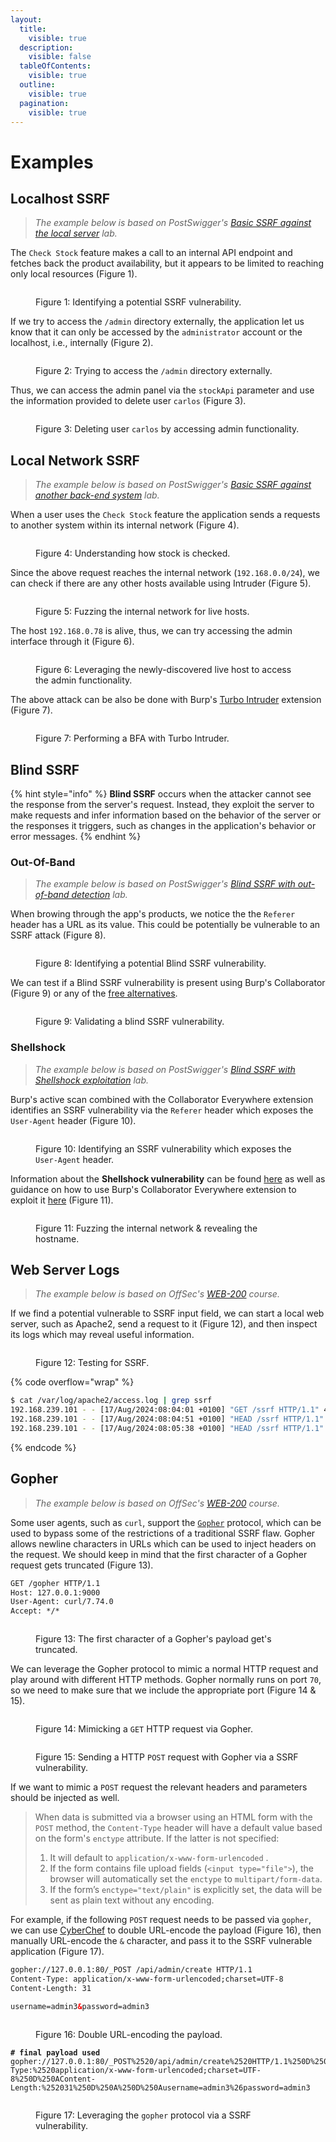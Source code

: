 ```yaml
---
layout:
  title:
    visible: true
  description:
    visible: false
  tableOfContents:
    visible: true
  outline:
    visible: true
  pagination:
    visible: true
---
```


# Examples

## Localhost SSRF <a href="#localhost-ssrf" id="localhost-ssrf"></a>

> _The example below is based on PostSwigger's_ [_Basic SSRF against the local server_](https://portswigger.net/web-security/ssrf/lab-basic-ssrf-against-localhost) _lab._

The `Check Stock` feature makes a call to an internal API endpoint and fetches back the product availability, but it appears to be limited to reaching only local resources (Figure 1).

<figure><img src="../../../.gitbook/assets/web_ssrf_1.avif" alt=""><figcaption><p>Figure 1: Identifying a potential SSRF vulnerability.</p></figcaption></figure>

If we try to access the `/admin` directory externally, the application let us know that it can only be accessed by the `administrator` account or the localhost, i.e., internally (Figure 2).

<figure><img src="../../../.gitbook/assets/web_ssrf_2.png" alt=""><figcaption><p>Figure 2: Trying to access the <code>/admin</code> directory externally.</p></figcaption></figure>

Thus, we can access the admin panel via the `stockApi` parameter and use the information provided to delete user `carlos` (Figure 3).

<figure><img src="../../../.gitbook/assets/web_ssrf_3.png" alt=""><figcaption><p>Figure 3: Deleting user <code>carlos</code> by accessing admin functionality.</p></figcaption></figure>

## Local Network SSRF <a href="#local-network-ssrf" id="local-network-ssrf"></a>

> _The example below is based on PostSwigger's_ [_Basic SSRF against another back-end system_](https://portswigger.net/web-security/ssrf/lab-basic-ssrf-against-backend-system) _lab._

When a user uses the `Check Stock` feature the application sends a requests to another system within its internal network (Figure 4).

<figure><img src="../../../.gitbook/assets/web_ssrf_4.png" alt=""><figcaption><p>Figure 4: Understanding how stock is checked.</p></figcaption></figure>

Since the above request reaches the internal network (`192.168.0.0/24`), we can check if there are any other hosts available using Intruder (Figure 5).

<figure><img src="../../../.gitbook/assets/web_ssrf_5.avif" alt=""><figcaption><p>Figure 5: Fuzzing the internal network for live hosts.</p></figcaption></figure>

The host `192.168.0.78` is alive, thus, we can try accessing the admin interface through it (Figure 6).

<figure><img src="../../../.gitbook/assets/web_ssrf_6.avif" alt=""><figcaption><p>Figure 6: Leveraging the newly-discovered live host to access the admin functionality.</p></figcaption></figure>

The above attack can be also be done with Burp's [Turbo Intruder](https://portswigger.net/bappstore/9abaa233088242e8be252cd4ff534988) extension (Figure 7).

<figure><img src="../../../.gitbook/assets/web_ssrf_7.png" alt=""><figcaption><p>Figure 7: Performing a BFA with Turbo Intruder.</p></figcaption></figure>

## Blind SSRF <a href="#blind-ssrf" id="blind-ssrf"></a>

{% hint style="info" %}
**Blind SSRF** occurs when the attacker cannot see the response from the server's request. Instead, they exploit the server to make requests and infer information based on the behavior of the server or the responses it triggers, such as changes in the application's behavior or error messages.
{% endhint %}

### Out-Of-Band <a href="#out-of-band" id="out-of-band"></a>

> _The example below is based on PostSwigger's_ [_Blind SSRF with out-of-band detection_](https://portswigger.net/web-security/ssrf/blind/lab-out-of-band-detection) _lab._

When browing through the app's products, we notice the the `Referer` header has a URL as its value. This could be potentially be vulnerable to an SSRF attack (Figure 8).

<figure><img src="../../../.gitbook/assets/web_ssrf_8.avif" alt=""><figcaption><p>Figure 8: Identifying a potential Blind SSRF vulnerability.</p></figcaption></figure>

We can test if a Blind SSRF vulnerability is present using Burp's Collaborator (Figure 9) or any of the [free alternatives](https://x7331.gitbook.io/boxes/tl-dr/api/tests/ssrf#general-information).

<figure><img src="../../../.gitbook/assets/web_ssrf_9.avif" alt=""><figcaption><p>Figure 9: Validating a blind SSRF vulnerability.</p></figcaption></figure>

### Shellshock <a href="#shellshock" id="shellshock"></a>

> _The example below is based on PostSwigger's_ [_Blind SSRF with Shellshock exploitation_](https://portswigger.net/web-security/ssrf/blind/lab-shellshock-exploitation) _lab._

Burp's active scan combined with the Collaborator Everywhere extension identifies an SSRF vulnerability via the `Referer` header which exposes the `User-Agent` header (Figure 10).

<figure><img src="../../../.gitbook/assets/web_ssrf_10.avif" alt=""><figcaption><p>Figure 10: Identifying an SSRF vulnerability which exposes the <code>User-Agent</code> header.</p></figcaption></figure>

Information about the **Shellshock vulnerability** can be found [here](https://beaglesecurity.com/blog/vulnerability/shellshock-bash-bug.html) as well as guidance on how to use Burp's Collaborator Everywhere extension to exploit it [here](https://github.com/anmolksachan/Blind-SSRF-with-Shellshock-exploitation) (Figure 11).

<figure><img src="../../../.gitbook/assets/web_ssrf_11.avif" alt=""><figcaption><p>Figure 11: Fuzzing the internal network &#x26; revealing the hostname.</p></figcaption></figure>

## Web Server Logs

> _The example below is based on OffSec's_ [_WEB-200_](https://www.offsec.com/courses/web-200/) _course._

If we find a potential vulnerable to SSRF input field, we can start a local web server, such as Apache2, send a request to it (Figure 12), and then inspect its logs which may reveal useful information.

<figure><img src="../../../.gitbook/assets/web_ssrf_verify_link.png" alt=""><figcaption><p>Figure 12: Testing for SSRF.</p></figcaption></figure>

{% code overflow="wrap" %}
```bash
$ cat /var/log/apache2/access.log | grep ssrf
192.168.239.101 - - [17/Aug/2024:08:04:01 +0100] "GET /ssrf HTTP/1.1" 404 493 "-" "python-requests/2.26.0"
192.168.239.101 - - [17/Aug/2024:08:04:51 +0100] "HEAD /ssrf HTTP/1.1" 404 140 "-" "curl/7.79.1"
192.168.239.101 - - [17/Aug/2024:08:05:38 +0100] "HEAD /ssrf HTTP/1.1" 404 196 "-" "Wget/1.21.1"
```
{% endcode %}

## Gopher

> _The example below is based on OffSec's_ [_WEB-200_](https://www.offsec.com/courses/web-200/) _course._

Some user agents, such as `curl`, support the [`Gopher`](https://en.wikipedia.org/wiki/Gopher\_\(protocol\)) protocol, which can be used to bypass some of the restrictions of a traditional SSRF flaw. Gopher allows newline characters in URLs which can be used to inject headers on the request. We should keep in mind that the first character of a Gopher request gets truncated (Figure 13).

```html
GET /gopher HTTP/1.1
Host: 127.0.0.1:9000
User-Agent: curl/7.74.0
Accept: */*
```

<figure><img src="../../../.gitbook/assets/web_ssrf_gopher_1.png" alt=""><figcaption><p>Figure 13: The first character of a Gopher's payload get's truncated.</p></figcaption></figure>

We can leverage the Gopher protocol to mimic a normal HTTP request and play around with different HTTP methods. Gopher normally runs on port `70`, so we need to make sure that we include the appropriate port (Figure 14 & 15).

<figure><img src="../../../.gitbook/assets/web_ssrf_gopher_2.png" alt=""><figcaption><p>Figure 14: Mimicking a <code>GET</code> HTTP request via Gopher.</p></figcaption></figure>

<figure><img src="../../../.gitbook/assets/web_ssrf_gopher_3.png" alt=""><figcaption><p>Figure 15: Sending a HTTP <code>POST</code> request with Gopher via a SSRF vulnerability.</p></figcaption></figure>

If we want to mimic a `POST` request the relevant headers and parameters should be injected as well.

> When data is submitted via a browser using an HTML form with the `POST` method, the `Content-Type` header will have a default value based on the form's `enctype` attribute. If the latter is not specified:
>
> 1. It will default to `application/x-www-form-urlencoded` .
> 2. If the form contains file upload fields (`<input type="file">`), the browser will automatically set the `enctype` to `multipart/form-data`.
> 3. If the form’s `enctype="text/plain"` is explicitly set, the data will be sent as plain text without any encoding.

For example, if the following `POST` request needs to be passed via `gopher`, we can use [CyberChef](https://gchq.github.io/CyberChef/#recipe=URL\_Encode\(false\)URL\_Encode\(false\)\&input=Z29waGVyOi8vMTI3LjAuMC4xOjgwL19QT1NUIC9hcGkvYWRtaW4vY3JlYXRlIEhUVFAvMS4xDQpDb250ZW50LVR5cGU6IGFwcGxpY2F0aW9uL3gtd3d3LWZvcm0tdXJsZW5jb2RlZDtjaGFyc2V0PVVURi04DQpDb250ZW50LUxlbmd0aDogMzENCg0KdXNlcm5hbWU9YWRtaW4xJnBhc3N3b3JkPWFkbWluMQ0K\&ieol=CRLF\&oeol=CRLF) to double URL-encode the payload (Figure 16), then manually URL-encode the `&` character, and pass it to the SSRF vulnerable application (Figure 17).

```html
gopher://127.0.0.1:80/_POST /api/admin/create HTTP/1.1
Content-Type: application/x-www-form-urlencoded;charset=UTF-8
Content-Length: 31

username=admin3&password=admin3
```

<figure><img src="../../../.gitbook/assets/web_ssrf_gopher_cyberchef.png" alt=""><figcaption><p>Figure 16: Double URL-encoding the payload.</p></figcaption></figure>

<pre class="language-bash" data-overflow="wrap"><code class="lang-bash"><strong># final payload used
</strong>gopher://127.0.0.1:80/_POST%2520/api/admin/create%2520HTTP/1.1%250D%250AContent-Type:%2520application/x-www-form-urlencoded;charset=UTF-8%250D%250AContent-Length:%252031%250D%250A%250D%250Ausername=admin3%26password=admin3
</code></pre>

<figure><img src="../../../.gitbook/assets/glau_ssrf_final_payload.png" alt=""><figcaption><p>Figure 17: Leveraging the <code>gopher</code> protocol via a SSRF vulnerability.</p></figcaption></figure>
